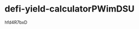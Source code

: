 # defi-yield-calculatorPWimDSU



























































hfd4R7bxD
